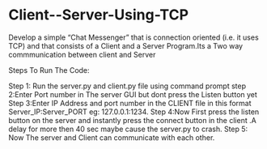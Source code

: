 # Client--Server-Using-TCP
Develop a simple “Chat Messenger” that is connection oriented (i.e. it uses TCP) and that consists of a Client and a Server Program.Its a Two way commmunication between client and Server

Steps To Run The Code:

Step 1: Run the server.py and client.py file using command prompt
step 2:Enter Port number in The server GUI  but dont press the Listen button yet
Step 3:Enter IP Address and port number in the CLIENT file in this format  Server_IP:Server_PORT  eg: 127.0.0.1:1234.
Step 4:Now First press the listen button on the server and instantly press the connect button in the client .A delay for more then 40 sec maybe cause the server.py to crash.
Step 5: Now The server and Client can communicate with each other.
